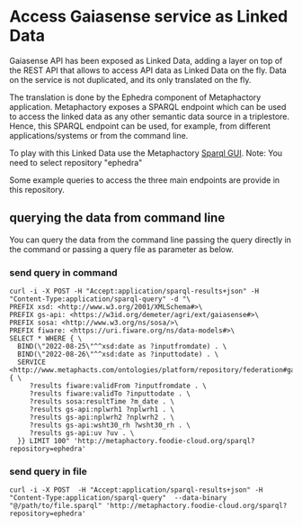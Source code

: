 # Access Gaiasense service as Linked Data

Gaiasense API has been exposed as Linked Data, adding a layer on top of the REST API that allows to access API data as Linked Data on the fly. Data on the service is not duplicated, and its only translated on the fly. 

The translation is done by the Ephedra component of Metaphactory application. Metaphactory exposes a SPARQL endpoint which can be used to access the linked data as any other semantic data source in a triplestore. Hence, this SPARQL endpoint can be used, for example, from different applications/systems or from the command line.

To play with this Linked Data use the Metaphactory [Sparql GUI](http://metaphactory.foodie-cloud.org/sparql). Note: You need to select repository "ephedra"

Some example queries to access the three main endpoints are provide in this repository.

## querying the data from command line

You can query the data from the command line passing the query directly in the command or passing a query file as parameter as below.

### send query in command

```
curl -i -X POST -H "Accept:application/sparql-results+json" -H "Content-Type:application/sparql-query" -d "\
PREFIX xsd: <http://www.w3.org/2001/XMLSchema#>\
PREFIX gs-api: <https://w3id.org/demeter/agri/ext/gaiasense#>\
PREFIX sosa: <http://www.w3.org/ns/sosa/>\
PREFIX fiware: <https://uri.fiware.org/ns/data-models#>\
SELECT * WHERE { \
  BIND(\"2022-08-25\"^^xsd:date as ?inputfromdate) . \
  BIND(\"2022-08-26\"^^xsd:date as ?inputtodate) . \
  SERVICE <http://www.metaphacts.com/ontologies/platform/repository/federation#gaiasenseMeasurements> { \
     ?results fiware:validFrom ?inputfromdate . \
     ?results fiware:validTo ?inputtodate . \
     ?results sosa:resultTime ?m_date . \
     ?results gs-api:nplwrh1 ?nplwrh1 . \
     ?results gs-api:nplwrh2 ?nplwrh2 . \
     ?results gs-api:wsht30_rh ?wsht30_rh . \
     ?results gs-api:uv ?uv . \
  }} LIMIT 100" 'http://metaphactory.foodie-cloud.org/sparql?repository=ephedra'
```

### send query in file

```
curl -i -X POST  -H "Accept:application/sparql-results+json" -H "Content-Type:application/sparql-query"  --data-binary "@/path/to/file.sparql" 'http://metaphactory.foodie-cloud.org/sparql?repository=ephedra'
```
